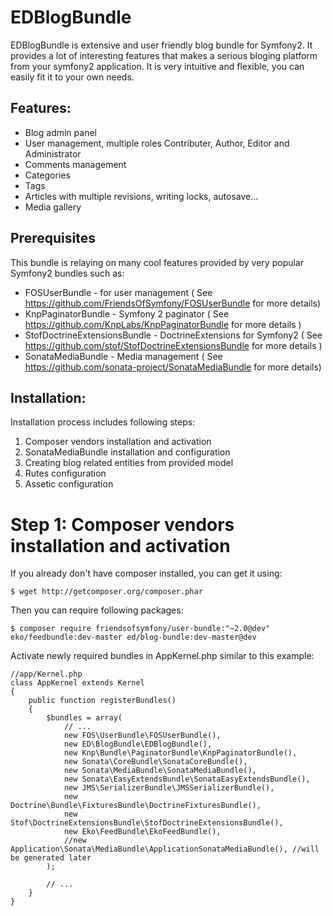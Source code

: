 EDBlogBundle
============

EDBlogBundle is extensive and user friendly blog bundle for Symfony2. It provides a lot of interesting features that makes a serious bloging platform from your symfony2 application. It is very intuitive and flexible, you can easily fit it to your own needs.

Features:
---------

* Blog admin panel
* User management, multiple roles Contributer, Author, Editor and Administrator
* Comments management
* Categories
* Tags
* Articles with multiple revisions, writing locks, autosave...
* Media gallery

Prerequisites
-------------

This bundle is relaying on many cool features provided by very popular Symfony2 bundles such as:
 * FOSUserBundle - for user management ( See https://github.com/FriendsOfSymfony/FOSUserBundle for more details)
 * KnpPaginatorBundle - Symfony 2 paginator ( See https://github.com/KnpLabs/KnpPaginatorBundle for more details )
 * StofDoctrineExtensionsBundle - DoctrineExtensions for Symfony2 ( See https://github.com/stof/StofDoctrineExtensionsBundle for more details )
 * SonataMediaBundle - Media management ( See https://github.com/sonata-project/SonataMediaBundle for more details)

Installation:
-------------

Installation process includes following steps:
 1. Composer vendors installation and activation
 2. SonataMediaBundle installation and configuration
 3. Creating blog related entities from provided model
 4. Rutes configuration
 5. Assetic configuration
 
Step 1: Composer vendors installation and activation
====================================================
If you already don't have composer installed, you can get it using:

    $ wget http://getcomposer.org/composer.phar

Then you can require following packages:
     
    $ composer require friendsofsymfony/user-bundle:"~2.0@dev" eko/feedbundle:dev-master ed/blog-bundle:dev-master@dev

Activate newly required bundles in AppKernel.php similar to this example:

    //app/Kernel.php
    class AppKernel extends Kernel
    {
        public function registerBundles()
        {
            $bundles = array(
                // ...
                new FOS\UserBundle\FOSUserBundle(),	
                new ED\BlogBundle\EDBlogBundle(),
                new Knp\Bundle\PaginatorBundle\KnpPaginatorBundle(),
                new Sonata\CoreBundle\SonataCoreBundle(),
                new Sonata\MediaBundle\SonataMediaBundle(),
                new Sonata\EasyExtendsBundle\SonataEasyExtendsBundle(),
                new JMS\SerializerBundle\JMSSerializerBundle(),
                new Doctrine\Bundle\FixturesBundle\DoctrineFixturesBundle(),
                new Stof\DoctrineExtensionsBundle\StofDoctrineExtensionsBundle(),
                new Eko\FeedBundle\EkoFeedBundle(),
                //new Application\Sonata\MediaBundle\ApplicationSonataMediaBundle(), //will be generated later	
            );

            // ...
        }
    }
